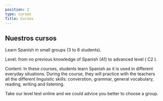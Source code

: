 ```yaml
---
position: 2
type: cursos
Title: Cursos
---
```


## Nuestros cursos

Learn Spanish in small groups (3 to 6 students).

Level: from no previous knowledge of Spanish (A1) to advanced level ( C2 ).

Content: In these courses, students learn Spanish as it is used in different everyday situations. During the course, they will practice with the teachers all the different linguistic skills: converstion, grammar, general vocabulary, reading, writing and listening.

Take our level test online and we could advice you better to choose a group.
